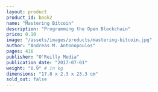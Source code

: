 ```yaml
---
layout: product
product_id: book2
name: "Mastering Bitcoin"
description: "Programming the Open Blockchain"
price: 0.10
image: "/assets/images/products/mastering-bitcoin.jpg"
author: "Andreas M. Antonopoulos"
pages: 416
publisher: "O'Reilly Media"
publication_date: "2017-07-01"
weight: "0.9" # in kg
dimensions: "17.8 x 2.3 x 23.3 cm"
sold_out: false
---
```

